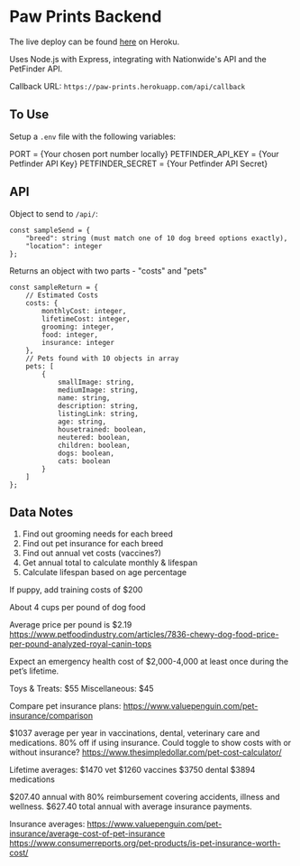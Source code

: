 # Paw Prints Backend

The live deploy can be found [here](https://paw-prints.herokuapp.com/) on Heroku.

Uses Node.js with Express, integrating with Nationwide's API and the PetFinder API.

Callback URL: `https://paw-prints.herokuapp.com/api/callback`

## To Use

Setup a `.env` file with the following variables:

PORT = {Your chosen port number locally}
PETFINDER_API_KEY = {Your Petfinder API Key}
PETFINDER_SECRET = {Your Petfinder API Secret}


## API

Object to send to `/api/`:

```
const sampleSend = {
    "breed": string (must match one of 10 dog breed options exactly),
    "location": integer
};
```

Returns an object with two parts - "costs" and "pets"

```
const sampleReturn = {
    // Estimated Costs
    costs: {
        monthlyCost: integer,
        lifetimeCost: integer,
        grooming: integer,
        food: integer,
        insurance: integer
    },
    // Pets found with 10 objects in array
    pets: [
        {
            smallImage: string,
            mediumImage: string,
            name: string,
            description: string,
            listingLink: string,
            age: string,
            housetrained: boolean,
            neutered: boolean,
            children: boolean,
            dogs: boolean,
            cats: boolean
        }
    ]
};
```

## Data Notes

1. Find out grooming needs for each breed
2. Find out pet insurance for each breed
3. Find out annual vet costs (vaccines?)
4. Get annual total to calculate monthly & lifespan
5. Calculate lifespan based on age percentage

If puppy, add training costs of $200

About 4 cups per pound of dog food

Average price per pound is $2.19
https://www.petfoodindustry.com/articles/7836-chewy-dog-food-price-per-pound-analyzed-royal-canin-tops


Expect an emergency health cost of $2,000-4,000 at least once during the pet’s lifetime.

Toys & Treats: $55
Miscellaneous: $45

Compare pet insurance plans: https://www.valuepenguin.com/pet-insurance/comparison

$1037 average per year in vaccinations, dental, veterinary care and medications. 80% off if using insurance. Could toggle to show costs with or without insurance?
https://www.thesimpledollar.com/pet-cost-calculator/

Lifetime averages:
$1470 vet
$1260 vaccines
$3750 dental
$3894 medications

$207.40 annual with 80% reimbursement covering accidents, illness and wellness. $627.40 total annual with average insurance payments.

Insurance averages: https://www.valuepenguin.com/pet-insurance/average-cost-of-pet-insurance
https://www.consumerreports.org/pet-products/is-pet-insurance-worth-cost/

